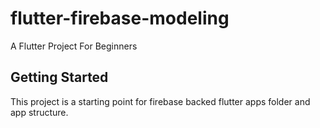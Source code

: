 # flutter-firebase-modeling

A Flutter Project For Beginners

## Getting Started

This project is a starting point for firebase backed flutter apps folder and app structure.

